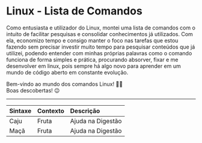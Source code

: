 # Linux - Lista de Comandos


Como entusiasta e utilizador do Linux, montei uma lista de comandos com o intuito de facilitar pesquisas e consolidar conhecimentos já utilizados. Com ela, economizo tempo e consigo manter o foco nas tarefas que estou fazendo sem precisar investir muito tempo para pesquisar conteúdos que já utilizei, podendo entender com minhas próprias palavras como o comando funciona de forma simples e prática, procurando absorver, fixar e me desenvolver em linux, pois sempre há algo novo para aprender em um mundo de código aberto em constante evolução.

Bem-vindo ao mundo dos comandos Linux! 👨‍💻  
Boas descobertas! 😉  

---

| Sintaxe  | Contexto | Descrição |
| :---    | :----    | :---    |
| Caju    | Fruta   | Ajuda na Digestão |
| Maçã    | Fruta | Ajuda na Digestão |

